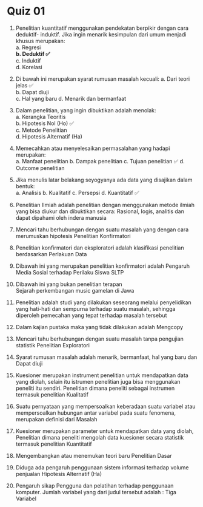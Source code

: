 # Quiz 01

1. Penelitian kuantitatif menggunakan pendekatan berpikir dengan cara deduktif- induktif. Jika ingin menarik kesimpulan dari umum menjadi khusus merupakan:  
   a. Regresi  
   **b. Deduktif ✅**  
   c. Induktif  
   d. Korelasi  

2. Di bawah ini merupakan syarat rumusan masalah kecuali:
   a. Dari teori jelas ✅  
   b. Dapat diuji  
   c. Hal yang baru
   d. Menarik dan bermanfaat

3. Dalam penelitian, yang ingin dibuktikan adalah menolak:  
   a. Kerangka Teoritis  
   b. Hipotesis Nol (Ho) ✅  
   c. Metode Penelitian  
   d. Hipotesis Alternatif (Ha)  

4. Memecahkan atau menyelesaikan permasalahan yang hadapi merupakan:  
   a. Manfaat penelitian
   b. Dampak penelitian
   c. Tujuan penelitian ✅
   d. Outcome penelitian

5. Jika menulis latar belakang seyogyanya ada data yang disajikan dalam bentuk:  
   a. Analisis
   b. Kualitatif
   c. Persepsi
   d. Kuantitatif ✅

6. Penelitian Ilmiah adalah penelitian dengan menggunakan metode ilmiah yang bisa diukur dan dibuktikan secara:
   Rasional, logis, analitis dan dapat dipahami oleh indera manusia

7. Mencari tahu berhubungan dengan suatu masalah yang dengan cara merumuskan hipotesis 
   Penelitian Konfirmatori

8. Penelitian konfirmatori dan eksploratori adalah klasifikasi penelitian berdasarkan
   Perlakuan Data

9. Dibawah ini yang merupakan penelitian konfirmatori adalah
   Pengaruh Media Sosial terhadap Perilaku Siswa SLTP

10. Dibawah ini yang bukan penelitian terapan  
    Sejarah perkembangan music gamelan di Jawa

11. Penelitian adalah studi yang dilakukan seseorang melalui penyelidikan yang hati-hati dan sempurna terhadap suatu masalah, sehingga
    diperoleh pemecahan yang tepat terhadap masalah tersebut

12. Dalam kajian pustaka maka yang tidak dilakukan adalah
    Mengcopy
13. Mencari tahu berhubungan dengan suatu masalah tanpa pengujian statistik
    Penelitian Exploratori
14. Syarat rumusan masalah adalah menarik, bermanfaat, hal yang baru dan 
    Dapat diuji
15. Kuesioner merupakan instrument penelitian untuk mendapatkan data yang diolah, selain itu istrumen penelitian juga bisa menggunakan peneliti itu sendiri. Penelitian dimana peneliti sebagai instrumen termasuk penelitian
    Kualitatif
16. Suatu pernyataan yang mempersoalkan keberadaan suatu variabel atau mempersoalkan hubungan antar variabel pada suatu fenomena, merupakan definisi dari
    Masalah
17. Kuesioner merupakan parameter untuk mendapatkan data yang diolah, Penelitian dimana peneliti mengolah data kuesioner secara statistik termasuk penelitian
    Kuantitatif
18. Mengembangkan atau menemukan teori baru
    Penelitian Dasar
19. Diduga ada pengaruh penggunaan sistem informasi terhadap volume penjualan
    Hipotesis Alternatif (Ha)
20. Pengaruh sikap Pengguna dan pelatihan terhadap penggunaan komputer. Jumlah variabel yang dari judul tersebut adalah :
    Tiga Variabel